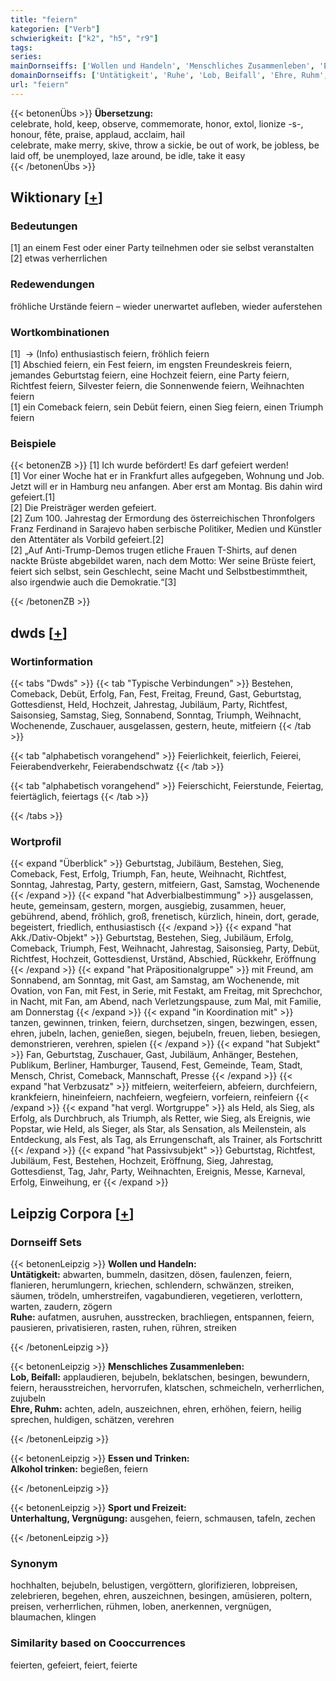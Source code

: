 ```yaml
---
title: "feiern"
kategorien: ["Verb"]
schwierigkeit: ["k2", "h5", "r9"]
tags:
series:
mainDornseiffs: ['Wollen und Handeln', 'Menschliches Zusammenleben', 'Essen und Trinken', 'Sport und Freizeit']
domainDornseiffs: ['Untätigkeit', 'Ruhe', 'Lob, Beifall', 'Ehre, Ruhm', 'Alkohol trinken', 'Unterhaltung, Vergnügung']
url: "feiern"
---
```


{{< betonenÜbs >}}
**Übersetzung:**  
celebrate, hold, keep, observe, commemorate, honor, extol, lionize -s-, honour, fête, praise, applaud, acclaim, hail  
celebrate, make merry, skive, throw a sickie, be out of work, be jobless, be laid off, be unemployed, laze around, be idle, take it easy  
{{< /betonenÜbs >}}

## Wiktionary [[+](https://de.wiktionary.org/wiki/feiern)]

### Bedeutungen
[1] an einem Fest oder einer Party teilnehmen oder sie selbst veranstalten  
[2] etwas verherrlichen  

### Redewendungen
fröhliche Urstände feiern – wieder unerwartet aufleben, wieder auferstehen  

### Wortkombinationen
[1]  -> (Info) enthusiastisch feiern, fröhlich feiern  
[1] Abschied feiern, ein Fest feiern, im engsten Freundeskreis feiern, jemandes Geburtstag feiern, eine Hochzeit feiern, eine Party feiern, Richtfest feiern, Silvester feiern, die Sonnenwende feiern, Weihnachten feiern  
[1] ein Comeback feiern, sein Debüt feiern, einen Sieg feiern, einen Triumph feiern  

### Beispiele
{{< betonenZB >}}
[1] Ich wurde befördert! Es darf gefeiert werden!  
[1] Vor einer Woche hat er in Frankfurt alles aufgegeben, Wohnung und Job. Jetzt will er in Hamburg neu anfangen. Aber erst am Montag. Bis dahin wird gefeiert.[1]  
[2] Die Preisträger werden gefeiert.  
[2] Zum 100. Jahrestag der Ermordung des österreichischen Thronfolgers Franz Ferdinand in Sarajevo haben serbische Politiker, Medien und Künstler den Attentäter als Vorbild gefeiert.[2]  
[2] „Auf Anti-Trump-Demos trugen etliche Frauen T-Shirts, auf denen nackte Brüste abgebildet waren, nach dem Motto: Wer seine Brüste feiert, feiert sich selbst, sein Geschlecht, seine Macht und Selbstbestimmtheit, also irgendwie auch die Demokratie.“[3]  

{{< /betonenZB >}}


## dwds [[+](https://www.dwds.de/wb/feiern)]

### Wortinformation
{{< tabs "Dwds" >}}
{{< tab "Typische Verbindungen" >}}
Bestehen, Comeback, Debüt, Erfolg, Fan, Fest, Freitag, Freund, Gast, Geburtstag, Gottesdienst, Held, Hochzeit, Jahrestag, Jubiläum, Party, Richtfest, Saisonsieg, Samstag, Sieg, Sonnabend, Sonntag, Triumph, Weihnacht, Wochenende, Zuschauer, ausgelassen, gestern, heute, mitfeiern
{{< /tab >}}

{{< tab "alphabetisch vorangehend" >}}
Feierlichkeit, feierlich, Feierei, Feierabendverkehr, Feierabendschwatz
{{< /tab >}}

{{< tab "alphabetisch vorangehend" >}}
Feierschicht, Feierstunde, Feiertag, feiertäglich, feiertags
{{< /tab >}}

{{< /tabs >}}

### Wortprofil
{{< expand "Überblick" >}} Geburtstag, Jubiläum, Bestehen, Sieg, Comeback, Fest, Erfolg, Triumph, Fan, heute, Weihnacht, Richtfest, Sonntag, Jahrestag, Party, gestern, mitfeiern, Gast, Samstag, Wochenende {{< /expand >}}
{{< expand "hat Adverbialbestimmung" >}} ausgelassen, heute, gemeinsam, gestern, morgen, ausgiebig, zusammen, heuer, gebührend, abend, fröhlich, groß, frenetisch, kürzlich, hinein, dort, gerade, begeistert, friedlich, enthusiastisch {{< /expand >}}
{{< expand "hat Akk./Dativ-Objekt" >}} Geburtstag, Bestehen, Sieg, Jubiläum, Erfolg, Comeback, Triumph, Fest, Weihnacht, Jahrestag, Saisonsieg, Party, Debüt, Richtfest, Hochzeit, Gottesdienst, Urständ, Abschied, Rückkehr, Eröffnung {{< /expand >}}
{{< expand "hat Präpositionalgruppe" >}} mit Freund, am Sonnabend, am Sonntag, mit Gast, am Samstag, am Wochenende, mit Ovation, von Fan, mit Fest, in Serie, mit Festakt, am Freitag, mit Sprechchor, in Nacht, mit Fan, am Abend, nach Verletzungspause, zum Mal, mit Familie, am Donnerstag {{< /expand >}}
{{< expand "in Koordination mit" >}} tanzen, gewinnen, trinken, feiern, durchsetzen, singen, bezwingen, essen, ehren, jubeln, lachen, genießen, siegen, bejubeln, freuen, lieben, besiegen, demonstrieren, verehren, spielen {{< /expand >}}
{{< expand "hat Subjekt" >}} Fan, Geburtstag, Zuschauer, Gast, Jubiläum, Anhänger, Bestehen, Publikum, Berliner, Hamburger, Tausend, Fest, Gemeinde, Team, Stadt, Mensch, Christ, Comeback, Mannschaft, Presse {{< /expand >}}
{{< expand "hat Verbzusatz" >}} mitfeiern, weiterfeiern, abfeiern, durchfeiern, krankfeiern, hineinfeiern, nachfeiern, wegfeiern, vorfeiern, reinfeiern {{< /expand >}}
{{< expand "hat vergl. Wortgruppe" >}} als Held, als Sieg, als Erfolg, als Durchbruch, als Triumph, als Retter, wie Sieg, als Ereignis, wie Popstar, wie Held, als Sieger, als Star, als Sensation, als Meilenstein, als Entdeckung, als Fest, als Tag, als Errungenschaft, als Trainer, als Fortschritt {{< /expand >}}
{{< expand "hat Passivsubjekt" >}} Geburtstag, Richtfest, Jubiläum, Fest, Bestehen, Hochzeit, Eröffnung, Sieg, Jahrestag, Gottesdienst, Tag, Jahr, Party, Weihnachten, Ereignis, Messe, Karneval, Erfolg, Einweihung, er {{< /expand >}}

## Leipzig Corpora [[+](https://corpora.uni-leipzig.de/en/res?word=feiern&corpusId=deu_newscrawl-public_2018)]

### Dornseiff Sets
{{< betonenLeipzig >}}
**Wollen und Handeln:**  
**Untätigkeit:** abwarten, bummeln, dasitzen, dösen, faulenzen, feiern, flanieren, herumlungern, kriechen, schlendern, schwänzen, streiken, säumen, trödeln, umherstreifen, vagabundieren, vegetieren, verlottern, warten, zaudern, zögern  
**Ruhe:** aufatmen, ausruhen, ausstrecken, brachliegen, entspannen, feiern, pausieren, privatisieren, rasten, ruhen, rühren, streiken  

{{< /betonenLeipzig >}}


{{< betonenLeipzig >}}
**Menschliches Zusammenleben:**  
**Lob, Beifall:** applaudieren, bejubeln, beklatschen, besingen, bewundern, feiern, herausstreichen, hervorrufen, klatschen, schmeicheln, verherrlichen, zujubeln  
**Ehre, Ruhm:** achten, adeln, auszeichnen, ehren, erhöhen, feiern, heilig sprechen, huldigen, schätzen, verehren  

{{< /betonenLeipzig >}}


{{< betonenLeipzig >}}
**Essen und Trinken:**  
**Alkohol trinken:** begießen, feiern  

{{< /betonenLeipzig >}}


{{< betonenLeipzig >}}
**Sport und Freizeit:**  
**Unterhaltung, Vergnügung:** ausgehen, feiern, schmausen, tafeln, zechen  

{{< /betonenLeipzig >}}

### Synonym
hochhalten, bejubeln, belustigen, vergöttern, glorifizieren, lobpreisen, zelebrieren, begehen, ehren, auszeichnen, besingen, amüsieren, poltern, preisen, verherrlichen, rühmen, loben, anerkennen, vergnügen, blaumachen, klingen


### Similarity based on Cooccurrences
feierten, gefeiert, feiert, feierte

